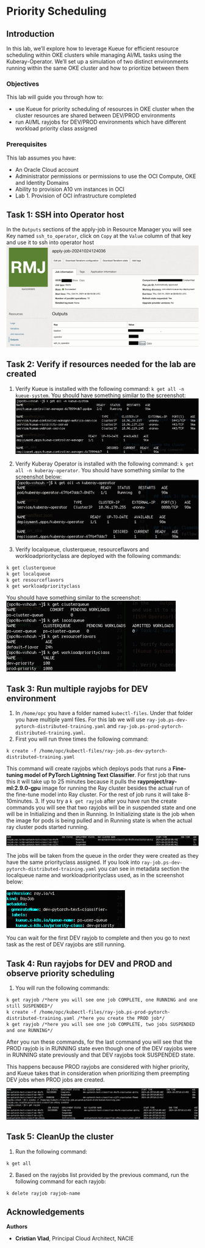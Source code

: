 # Priority Scheduling

## Introduction
In this lab, we’ll explore how to leverage Kueue for efficient resource scheduling within OKE clusters while managing AI/ML tasks using the Kuberay-Operator. We’ll set up a simulation of two distinct environments running within the same OKE cluster and how to prioritize between them
 
### Objectives

This lab will guide you through how to:
- use Kueue for priority scheduling of resources in OKE cluster when the cluster resources are shared between DEV/PROD environments
- run AI/ML rayjobs for DEV/PROD environments which have different workload priority class assigned


### Prerequisites

This lab assumes you have:

* An Oracle Cloud account
* Administrator permissions or permissions to use the OCI Compute, OKE and Identity Domains
* Ability to provision A10 vm instances in OCI
* Lab 1. Provision of OCI infrastructure completed


## Task 1: SSH into Operator host
In the ```Outputs``` sections of the apply-job in Resource Manager you will see Key named ``` ssh_to_operator ```, click on ``` Copy ``` at the ```Value``` column of that key and use it to ssh into operator host
![SSH Operator](images/ssh_to_operator.png)

## Task 2: Verify if resources needed for the lab are created

1. Verify Kueue is installed with the following command: ```k get all -n kueue-system```. You should have something similar to the screenshot:
![Kueue System](images/kueue-system.png)

2. Verify Kuberay Operator is installed with the following command: ```k get all -n kuberay-operator```. You should have something similar to the screenshot below:
![Kuberay Operator](images/kuberay-operator.png)

3. Verify localqueue, clusterqueue, resourceflavors and workloadpriorityclass are deployed with the following commands: 
```
k get clusterqueue
k get localqueue
k get resourceflavors
k get workloadpriorityclass
```

You should have something similar to the screenshot:
![Kubectl get all](images/k-get-all.png)


## Task 3: Run multiple rayjobs for DEV environment
1. In ```/home/opc``` you have a folder named ```kubectl-files```. Under that folder you have multiple yaml files. For this lab we will use ```ray-job.ps-dev-pytorch-distributed-training.yaml``` and ```ray-job.ps-prod-pytorch-distributed-training.yaml```.
2. First you will run three times the following command: 
``` 
k create -f /home/opc/kubectl-files/ray-job.ps-dev-pytorch-distributed-training.yaml
```
This command will create rayjobs which deploys pods that runs a **Fine-tuning model of PyTorch Lightning Text Classifier**. For first job that runs this it will take up to 25 minutes because it pulls the **rayproject/ray-ml:2.9.0-gpu** image for running the Ray cluster besides the actual run of the fine-tune model into Ray cluster. For the rest of job runs it will take 8-10minutes.
3. If you try a ```k get rayjob``` after you have run the create commands you will see that two rayjobs will be in suspended state and one will be in Initializing and then in Running. In Initializing state is the job when the image for pods is being pulled and in Running state is when the actual ray cluster pods started running.

![Kubectl get rayjob](images/k-get-rayjob.png)

The jobs will be taken from the queue in the order they were created as they have the same priorityclass assigned. If you look into ```ray-job.ps-dev-pytorch-distributed-training.yaml``` you can see in metadata section the localqueue name and workloadpriorityclass used, as in the screenshot below:

![rayjob](images/rayjob.png)

You can wait for the first DEV rayjob to complete and then you go to next task as the rest of DEV rayjobs are still running.


## Task 4: Run rayjobs for DEV and PROD and observe priority scheduling
1. You will run the following commands: 
``` 
k get rayjob /*here you will see one job COMPLETE, one RUNNING and one still SUSPENDED*/
k create -f /home/opc/kubectl-files/ray-job.ps-prod-pytorch-distributed-training.yaml /*here you create the PROD job*/
k get rayjob /*here you will see one job COMPLETE, two jobs SUSPENDED and one RUNNING*/
```

After you run these commands, for the last command you will see that the PROD rayjob is in RUNNING state even though one of the DEV rayjobs were in RUNNING state previously and that DEV rayjobs took SUSPENDED state. 

This happens because PROD rayjobs are considered with higher priority, and Kueue takes that in consideration when prioritizing them preempting DEV jobs when PROD jobs are created.


![Prod rayjob](images/prod-rayjob.png)

## Task 5: CleanUp the cluster
1. Run the following command: 
```
k get all 
```
2. Based on the rayjobs list provided by the previous command, run the following command for each rayjob: 
```
k delete rayjob rayjob-name
```


## Acknowledgements

**Authors**

* **Cristian Vlad**, Principal Cloud Architect, NACIE